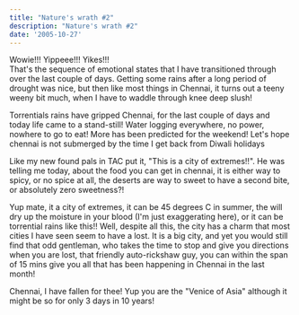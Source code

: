 ```yaml
---
title: "Nature's wrath #2"
description: "Nature's wrath #2"
date: '2005-10-27'
---
```


Wowie!!! Yippeee!!! Yikes!!!  
That's the sequence of emotional states that I have transitioned through over the last couple of days. Getting some rains after a long period of drought was nice, but then like most things in Chennai, it turns out a teeny weeny bit much, when I have to waddle through knee deep slush!

Torrentials rains have gripped Chennai, for the last couple of days and today life came to a stand-still! Water logging everywhere, no power, nowhere to go to eat! More has been predicted for the weekend! Let's hope chennai is not submerged by the time I get back from Diwali holidays

Like my new found pals in TAC put it, "This is a city of extremes!!". He was telling me today, about the food you can get in chennai, it is either way to spicy, or no spice at all, the deserts are way to sweet to have a second bite, or absolutely zero sweetness?!

Yup mate, it a city of extremes, it can be 45 degrees C in summer, the will dry up the moisture in your blood (I'm just exaggerating here), or it can be torrential rains like this!! Well, despite all this, the city has a charm that most cities I have seen seem to have a lost. It is a big city, and yet you would still find that odd gentleman, who takes the time to stop and give you directions when you are lost, that friendly auto-rickshaw guy, you can within the span of 15 mins give you all that has been happening in Chennai in the last month!

Chennai, I have fallen for thee! Yup you are the "Venice of Asia" although it might be so for only 3 days in 10 years!
